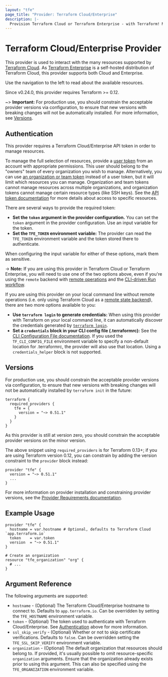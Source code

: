 ```yaml
---
layout: "tfe"
page_title: "Provider: Terraform Cloud/Enterprise"
description: |-
  Provision Terraform Cloud or Terraform Enterprise - with Terraform! Management of organizations, workspaces, teams, variables, run triggers, policy sets, and more. Maintained by the Terraform Cloud team at HashiCorp.
---
```


# Terraform Cloud/Enterprise Provider

This provider is used to interact with the many resources supported by
[Terraform Cloud](/docs/cloud/index.html).  As [Terraform
Enterprise](/docs/enterprise/index.html) is a self-hosted distribution of
Terraform Cloud, this provider supports both Cloud and Enterprise.

Use the navigation to the left to read about the available resources.

Since v0.24.0, this provider requires Terraform >= 0.12.

~> **Important:** For production use, you should constrain the acceptable provider versions via configuration,
to ensure that new versions with breaking changes will not be automatically installed.
For more information, see [Versions](#versions).

## Authentication

This provider requires a Terraform Cloud/Enterprise API token in order to manage
resources.

To manage the full selection of resources, provide a [user
token](/docs/cloud/users-teams-organizations/api-tokens.html) from an account
with appropriate permissions. This user should belong to the "owners" team of
every organization you wish to manage. Alternatively, you can use [an organization or team
token](/docs/cloud/users-teams-organizations/api-tokens.html) instead of a user
token, but it will limit which resources you can manage.  Organization and team
tokens cannot manage resources across multiple organizations, and organization
tokens cannot manage certain resource types (like SSH keys). See the [API token
documentation](/docs/cloud/users-teams-organizations/api-tokens.html#access-levels)
for more details about access to specific resources.

There are several ways to provide the required token:

- **Set the `token` argument in the provider configuration.** You can set
the `token` argument in the provider configuration.  Use an input variable for
the token.
- **Set the `TFE_TOKEN` environment variable:** The provider can read the
`TFE_TOKEN` environment variable and the token stored there to authenticate.

When configuring the input variable for either of these options, mark them as sensitive.

-> **Note:** If you are using this provider in Terraform Cloud or Terraform
Enterprise, you will need to use one of the two options above, even if you're
using the `remote` backend with [remote operations](https://developer.hashicorp.com/terraform/language/settings/backends/configuration) and the
[CLI-driven Run workflow](/docs/cloud/run/cli.html).

If you are using this provider on your local command line without remote operations (i.e. only using Terraform Cloud as a
[remote state backend](https://developer.hashicorp.com/terraform/language/state/remote)), there
are two more options available to you:

- **Use `terraform login` to generate credentials:** When using this provider with
Terraform on your local command line, it can automatically discover the credentials generated by
[`terraform login`](https://developer.hashicorp.com/terraform/cli/commands/login).
- **Set a `credentials` block in your CLI config file (.terraformrc):** See
the [CLI Configuration File documentation](/docs/commands/cli-config.html).
If you used the `TF_CLI_CONFIG_FILE` environment variable to specify a
non-default location for .terraformrc, the provider will also use that location.
Using a `credentials_helper` block is not supported.


## Versions

For production use, you should constrain the acceptable provider versions via
configuration, to ensure that new versions with breaking changes will not be
automatically installed by `terraform init` in the future:

```hcl
terraform {
  required_providers {
    tfe = {
      version = "~> 0.51.1"
    }
  }
}
```

As this provider is still at version zero, you should constrain the acceptable
provider versions on the minor version.

The above snippet using `required_providers` is for Terraform 0.13+; if you are using Terraform version 0.12, you can constrain by adding the version constraint to the `provider` block instead:

```hcl
provider "tfe" {
  version = "~> 0.51.1"
  ...
}
```

For more information on provider installation and constraining provider versions, see the [Provider Requirements documentation](https://developer.hashicorp.com/terraform/language/providers/requirements).

## Example Usage

```hcl
provider "tfe" {
  hostname = var.hostname # Optional, defaults to Terraform Cloud `app.terraform.io`
  token    = var.token
  version  = "~> 0.51.1"
}

# Create an organization
resource "tfe_organization" "org" {
  # ...
}
```

## Argument Reference

The following arguments are supported:

* `hostname` - (Optional) The Terraform Cloud/Enterprise hostname to connect to.
  Defaults to `app.terraform.io`. Can be overridden by setting the
  `TFE_HOSTNAME` environment variable.
* `token` - (Optional) The token used to authenticate with Terraform Cloud/Enterprise.
  See [Authentication](#authentication) above for more information.
* `ssl_skip_verify` - (Optional) Whether or not to skip certificate verifications.
  Defaults to `false`. Can be overridden setting the `TFE_SSL_SKIP_VERIFY`
  environment variable.
* `organization` - (Optional) The default organization that resources should
  belong to. If provided, it's usually possible to omit resource-specific `organization`
  arguments. Ensure that the organization already exists prior to using this argument.
  This can also be specified using the `TFE_ORGANIZATION` environment variable.
